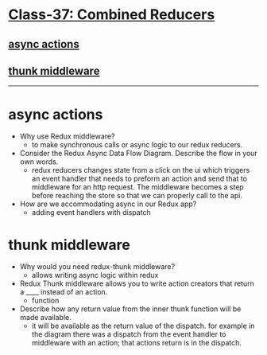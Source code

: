 # [Class-37: Combined Reducers ](/README.md)

## [async actions](https://redux.js.org/tutorials/fundamentals/part-6-async-logic)

## [thunk middleware](https://github.com/reduxjs/redux-thunk)

<hr>

# async actions
- Why use Redux middleware?
  - to make synchronous calls or async logic to our redux reducers. 
- Consider the Redux Async Data Flow Diagram. Describe the flow in your own words.
  - redux reducers changes state from a click on the ui which triggers an event handler that needs to preform an action and send that to middleware for an http request. The middleware becomes a step before reaching the store so that we can properly call to the api. 
- How are we accommodating async in our Redux app?
  - adding event handlers with dispatch

# thunk middleware
- Why would you need redux-thunk middleware?
  - allows writing async logic within redux 
- Redux Thunk middleware allows you to write action creators that return a ____ instead of an action.
  - function
- Describe how any return value from the inner thunk function will be made available.
  - it will be available as the return value of the dispatch. for example in the diagram there was a dispatch from the event handler to middleware with an action; that actions return is in the dispatch. 




